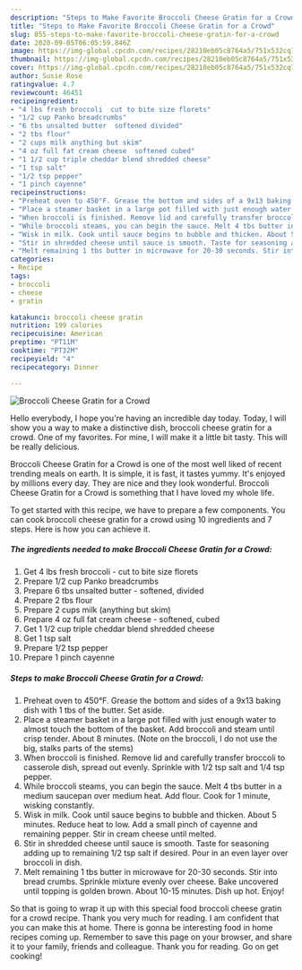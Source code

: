 ```yaml
---
description: "Steps to Make Favorite Broccoli Cheese Gratin for a Crowd"
title: "Steps to Make Favorite Broccoli Cheese Gratin for a Crowd"
slug: 855-steps-to-make-favorite-broccoli-cheese-gratin-for-a-crowd
date: 2020-09-05T06:05:59.846Z
image: https://img-global.cpcdn.com/recipes/28210eb05c8764a5/751x532cq70/broccoli-cheese-gratin-for-a-crowd-recipe-main-photo.jpg
thumbnail: https://img-global.cpcdn.com/recipes/28210eb05c8764a5/751x532cq70/broccoli-cheese-gratin-for-a-crowd-recipe-main-photo.jpg
cover: https://img-global.cpcdn.com/recipes/28210eb05c8764a5/751x532cq70/broccoli-cheese-gratin-for-a-crowd-recipe-main-photo.jpg
author: Susie Rose
ratingvalue: 4.7
reviewcount: 46451
recipeingredient:
- "4 lbs fresh broccoli  cut to bite size florets"
- "1/2 cup Panko breadcrumbs"
- "6 tbs unsalted butter  softened divided"
- "2 tbs flour"
- "2 cups milk anything but skim"
- "4 oz full fat cream cheese  softened cubed"
- "1 1/2 cup triple cheddar blend shredded cheese"
- "1 tsp salt"
- "1/2 tsp pepper"
- "1 pinch cayenne"
recipeinstructions:
- "Preheat oven to 450°F. Grease the bottom and sides of a 9x13 baking dish with 1 tbs of the butter. Set aside."
- "Place a steamer basket in a large pot filled with just enough water to almost touch the bottom of the basket. Add broccoli and steam until crisp tender. About 8 minutes. (Note on the broccoli, I do not use the big, stalks parts of the stems)"
- "When broccoli is finished. Remove lid and carefully transfer broccoli to casserole dish, spread out evenly. Sprinkle with 1/2 tsp salt and 1/4 tsp pepper."
- "While broccoli steams, you can begin the sauce. Melt 4 tbs butter in a medium saucepan over medium heat. Add flour. Cook for 1 minute, wisking constantly."
- "Wisk in milk. Cook until sauce begins to bubble and thicken. About 5 minutes. Reduce heat to low. Add a small pinch of cayenne and remaining pepper. Stir in cream cheese until melted."
- "Stir in shredded cheese until sauce is smooth. Taste for seasoning adding up to remaining 1/2 tsp salt if desired. Pour in an even layer over broccoli in dish."
- "Melt remaining 1 tbs butter in microwave for 20-30 seconds. Stir into bread crumbs. Sprinkle mixture evenly over cheese. Bake uncovered until topping is golden brown. About 10-15 minutes. Dish up hot. Enjoy!"
categories:
- Recipe
tags:
- broccoli
- cheese
- gratin

katakunci: broccoli cheese gratin 
nutrition: 199 calories
recipecuisine: American
preptime: "PT11M"
cooktime: "PT32M"
recipeyield: "4"
recipecategory: Dinner

---
```



![Broccoli Cheese Gratin for a Crowd](https://img-global.cpcdn.com/recipes/28210eb05c8764a5/751x532cq70/broccoli-cheese-gratin-for-a-crowd-recipe-main-photo.jpg)

Hello everybody, I hope you're having an incredible day today. Today, I will show you a way to make a distinctive dish, broccoli cheese gratin for a crowd. One of my favorites. For mine, I will make it a little bit tasty. This will be really delicious.

Broccoli Cheese Gratin for a Crowd is one of the most well liked of recent trending meals on earth. It is simple, it is fast, it tastes yummy. It's enjoyed by millions every day. They are nice and they look wonderful. Broccoli Cheese Gratin for a Crowd is something that I have loved my whole life.




To get started with this recipe, we have to prepare a few components. You can cook broccoli cheese gratin for a crowd using 10 ingredients and 7 steps. Here is how you can achieve it.

<!--inarticleads1-->

##### The ingredients needed to make Broccoli Cheese Gratin for a Crowd:

1. Get 4 lbs fresh broccoli - cut to bite size florets
1. Prepare 1/2 cup Panko breadcrumbs
1. Prepare 6 tbs unsalted butter - softened, divided
1. Prepare 2 tbs flour
1. Prepare 2 cups milk (anything but skim)
1. Prepare 4 oz full fat cream cheese - softened, cubed
1. Get 1 1/2 cup triple cheddar blend shredded cheese
1. Get 1 tsp salt
1. Prepare 1/2 tsp pepper
1. Prepare 1 pinch cayenne




<!--inarticleads2-->

##### Steps to make Broccoli Cheese Gratin for a Crowd:

1. Preheat oven to 450°F. Grease the bottom and sides of a 9x13 baking dish with 1 tbs of the butter. Set aside.
1. Place a steamer basket in a large pot filled with just enough water to almost touch the bottom of the basket. Add broccoli and steam until crisp tender. About 8 minutes. (Note on the broccoli, I do not use the big, stalks parts of the stems)
1. When broccoli is finished. Remove lid and carefully transfer broccoli to casserole dish, spread out evenly. Sprinkle with 1/2 tsp salt and 1/4 tsp pepper.
1. While broccoli steams, you can begin the sauce. Melt 4 tbs butter in a medium saucepan over medium heat. Add flour. Cook for 1 minute, wisking constantly.
1. Wisk in milk. Cook until sauce begins to bubble and thicken. About 5 minutes. Reduce heat to low. Add a small pinch of cayenne and remaining pepper. Stir in cream cheese until melted.
1. Stir in shredded cheese until sauce is smooth. Taste for seasoning adding up to remaining 1/2 tsp salt if desired. Pour in an even layer over broccoli in dish.
1. Melt remaining 1 tbs butter in microwave for 20-30 seconds. Stir into bread crumbs. Sprinkle mixture evenly over cheese. Bake uncovered until topping is golden brown. About 10-15 minutes. Dish up hot. Enjoy!




So that is going to wrap it up with this special food broccoli cheese gratin for a crowd recipe. Thank you very much for reading. I am confident that you can make this at home. There is gonna be interesting food in home recipes coming up. Remember to save this page on your browser, and share it to your family, friends and colleague. Thank you for reading. Go on get cooking!
